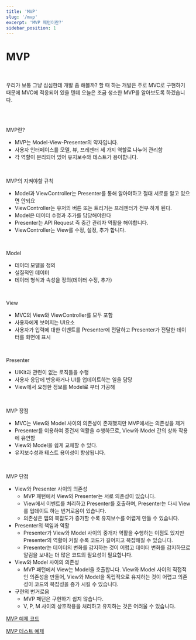 ```yaml
---
title: 'MVP'
slug: '/mvp'
excerpt: 'MVP 패턴이란?'
sidebar_position: 1
---
```


# MVP

<br/>

우리가 보통 그냥 심심한데 개발 좀 해볼까? 할 때 하는 개발은 주로 MVC로 구현하기 때문에 MVC에 적응되어 있을 텐데 오늘은 조금 생소한 MVP를 알아보도록 하겠습니다.

<br/>

<img src="https://i.imghippo.com/files/uEpbT1722867009.png" alt="" border="0"/>

<img src="https://i.imghippo.com/files/UxdDy1722867054.png" alt="" border="0"/>

MVP란?

- MVP는 Model-View-Presenter의 약자입니다.
- 사용자 인터페이스를 모델, 뷰, 프레젠터 세 가지 역할로 나누어 관리함
- 각 역할이 분리되어 있어 유지보수와 테스트가 용이합니다.

<br/>

MVP의 지켜야할 규칙

- Model과 ViewController는 Presenter를 통해 알아야하고 절대 서로를 알고 있으면 안되요
- ViewController는 유저의 버튼 또는 트리거는 프레젠터가 전부 하게 된다.
- Model은 데이터 수정과 추가를 담당해야한다
- Presenter는 API Request 즉 중간 관리자 역활을 해야합니다.
- ViewController는 View를 수정, 설정, 추가 합니다.

<br/>

Model

- 데이터 모델을 정의
- 실질적인 데이터
- 데이터 형식과 속성을 정의(데이터 수정, 추가)

<br/>

View

- MVC의 View와 ViewController를 모두 포함
- 사용자에게 보여지는 UI요소
- 사용자가 입력에 대한 이벤트를 Presenter에 전달하고 Presenter가 전달한 데이터를 화면에 표시

<br/>

Presenter

- UIKit과 관련이 없는 로직들을 수행
- 사용자 응답에 반응하거나 UI를 업데이트하는 일을 담당
- View에서 요청한 정보를 Model로 부터 가공해

<br/>

MVP 장점

- MVC는 View와 Model 사이의 의존성이 존재했지만 MVP에서는 의존성을 제거
- Presenter를 이용하여 중건저 역활을 수행하므로, View와 Model 간의 상화 작용에 유연함
- View와 Model을 쉽게 교체할 수 있다.
- 유지보수성과 테스트 용이성이 향상됩니다.

<br/>

MVP 단점

- View와 Presenter 사이의 의존성
    - MVP 패턴에서 View와 Presenter는 서로 의존성이 있습니다.
    - View에서 이벤트를 처리하고 Presenter를 호출하며, Presenter는 다시 View를 업데이트 하는 번거로움이 있습니다.
    - 의존성은 앱의 복잡도가 증가할 수록 유지보수를 어렵게 만들 수 있습니다.
- Presenter의 책임과 역활
    - Presenter가 View와 Model 사이의 중개자 역활을 수행하는 이점도 있지만 Presenter의 역활이 커질 수록 코드가 길어지고 복잡해질 수 있습니다.
    - Presenter는 데이터의 변화를 감지하는 것이 어렵고 데이터 변화를 감지하므로 알림을 보내는 더 많은 코드의 필요성이 필요합니다.
- View와 Model 사이의 의존성
    - MVP 패턴에서 View는 Model을 호출합니다. View와 Model 사이의 직접적인 의존성을 만들어, View와 Model을 독립적으로 유지하는 것이 어렵고 의존성이 코드의 복잡성을 증가 시킬 수 있습니다.
- 구현의 번거로움
    - MVP 패턴은 구현하기 쉽지 않습니다.
    - V, P, M 사이의 상호작용을 처리하고 유지하는 것은 어려울 수 있습니다.

[MVP 예제 코드](https://github.com/jjunhaa0211/ADPattern-Swift/tree/main/MVP/JNBoard_MVP)

[MVP 테스트 예제](https://github.com/jjunhaa0211/ADPattern-Swift/tree/main/MVP/JNBoard_MVP)